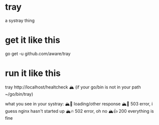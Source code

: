 # tray
a systray thing

# get it like this

go get -u github.com/aware/tray

# run it like this
tray http://localhost/healtcheck 🏔️
(if your go/bin is not in your path ~/go/bin/tray)

what you see in your systray:
🏔️🤔 loading/other response
🏔️🚂 503 error, i guess nginx hasn't started up
🏔️🔥 502 error, oh no
🏔️👍 200 everything is fine
